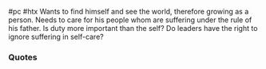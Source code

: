#pc #htx
Wants to find himself and see the world, therefore growing as a person. Needs to care for his people whom are suffering under the rule of his father.
Is duty more important than the self? Do leaders have the right to ignore suffering in self-care?

### Quotes